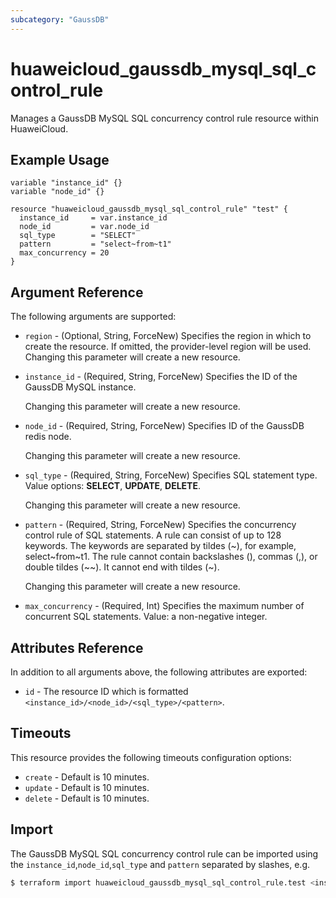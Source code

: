```yaml
---
subcategory: "GaussDB"
---
```


# huaweicloud_gaussdb_mysql_sql_control_rule

Manages a GaussDB MySQL SQL concurrency control rule resource within HuaweiCloud.

## Example Usage

```hcl
variable "instance_id" {}
variable "node_id" {}

resource "huaweicloud_gaussdb_mysql_sql_control_rule" "test" {
  instance_id     = var.instance_id
  node_id         = var.node_id
  sql_type        = "SELECT"
  pattern         = "select~from~t1"
  max_concurrency = 20
}
```

## Argument Reference

The following arguments are supported:

* `region` - (Optional, String, ForceNew) Specifies the region in which to create the resource.
  If omitted, the provider-level region will be used. Changing this parameter will create a new resource.

* `instance_id` - (Required, String, ForceNew) Specifies the ID of the GaussDB MySQL instance.

  Changing this parameter will create a new resource.

* `node_id` - (Required, String, ForceNew) Specifies ID of the GaussDB redis node.

  Changing this parameter will create a new resource.

* `sql_type` - (Required, String, ForceNew) Specifies SQL statement type.
  Value options: **SELECT**, **UPDATE**, **DELETE**.

  Changing this parameter will create a new resource.

* `pattern` - (Required, String, ForceNew) Specifies the concurrency control rule of SQL statements. A rule can consist
  of up to 128 keywords. The keywords are separated by tildes (~), for example, select~from~t1. The rule cannot contain
  backslashes (\), commas (,), or double tildes (~~). It cannot end with tildes (~).

  Changing this parameter will create a new resource.

* `max_concurrency` - (Required, Int) Specifies the maximum number of concurrent SQL statements.
  Value: a non-negative integer.

## Attributes Reference

In addition to all arguments above, the following attributes are exported:

* `id` - The resource ID which is formatted `<instance_id>/<node_id>/<sql_type>/<pattern>`.

## Timeouts

This resource provides the following timeouts configuration options:

* `create` - Default is 10 minutes.
* `update` - Default is 10 minutes.
* `delete` - Default is 10 minutes.

## Import

The GaussDB MySQL SQL concurrency control rule can be imported using the `instance_id`,`node_id`,`sql_type` and
`pattern` separated by slashes, e.g.

```bash
$ terraform import huaweicloud_gaussdb_mysql_sql_control_rule.test <instance_id>/<node_id>/<sql_type>/<pattern>
```

